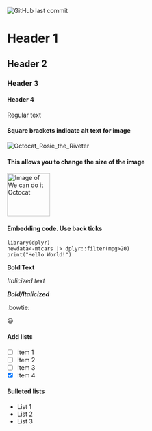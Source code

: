 <!---shields.io is a list of badges you can include in documents--->
<!---can type in user name and repo name and click "markdown" and get the link directly generated for you--->
![GitHub last commit](https://img.shields.io/github/last-commit/jgwalsh/skills-communicate-using-markdown)

# Header 1
## Header 2
### Header 3
#### Header 4
Regular text

#### Square brackets indicate alt text for image
![Octocat_Rosie_the_Riveter](https://octodex.github.com/images/mona-the-rivetertocat.png)
#### This allows you to change the size of the image
<!---Different sized image--->
<img src="https://octodex.github.com/images/mona-the-rivetertocat.png" alt="Image of We can do it Octocat" width="100" height="100">

#### Embedding code. Use back ticks
```
library(dplyr)
newdata<-mtcars |> dplyr::filter(mpg>20)
print("Hello World!")
```

<!---Have to have a line separating text in order for text to show up on different lines--->
**Bold Text**

*Italicized text*

***Bold/Italicized***

<!---emojis--->
<!---link to emojis in notes--->
:bowtie:

:smiley:

#### Add lists
- [ ] Item 1
- [ ] Item 2
- [ ] Item 3
- [x] Item 4

#### Bulleted lists
- List 1
- List 2
- List 3
